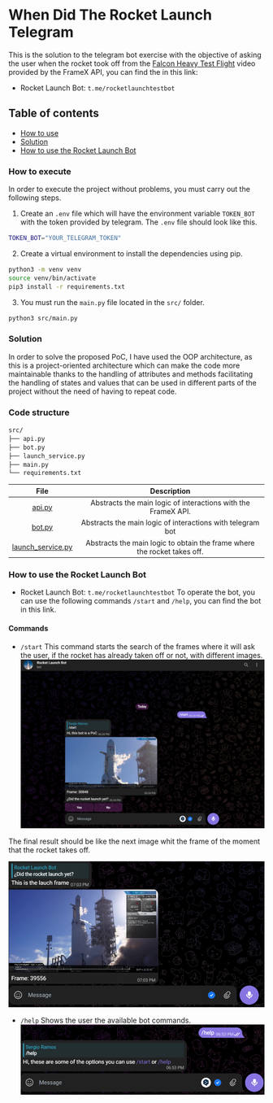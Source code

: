 # When Did The Rocket Launch Telegram

This is the solution to the telegram bot exercise with the objective of asking the user when the rocket took off from the [Falcon Heavy Test Flight](https://www.youtube.com/watch?v=1wbSwFU6tY1c) video provided by the FrameX API, you can find the in this link:

- Rocket Launch Bot: `t.me/rocketlaunchtestbot`

## Table of contents
- [How to use](#how-to-use)
- [Solution](#solution)
- [How to use the Rocket Launch Bot](#how-to-use-the-rocket-launch-bot)

### How to execute

In order to execute the project without problems, you must carry out the following steps.

1. Create an `.env` file which will have the environment variable `TOKEN_BOT` with the token provided by telegram. The `.env` file should look like this.

```bash
TOKEN_BOT="YOUR_TELEGRAM_TOKEN"
```

2. Create a virtual environment to install the dependencies using pip.

```bash
python3 -m venv venv
source venv/bin/activate
pip3 install -r requirements.txt
```

3. You must run the `main.py` file located in the `src/` folder.

```bash
python3 src/main.py
```

### Solution

In order to solve the proposed PoC, I have used the OOP architecture, as this is a project-oriented architecture which can make the code more maintainable thanks to the handling of attributes and methods facilitating the handling of states and values that can be used in different parts of the project without the need of having to repeat code.

### Code structure

```bash
src/
├── api.py
├── bot.py
├── launch_service.py
├── main.py
└── requirements.txt
```

| File                 | Description                               |
| :-------------------: | :-----------------------------------------:|
| [api.py](src/api.py) | Abstracts the main logic of interactions with the FrameX API. |
| [bot.py](src/bot.py) | Abstracts the main logic of interactions with telegram bot |
| [launch_service.py](src/launch_service.py) | Abstracts the main logic to obtain the frame where the rocket takes off. |

### How to use the Rocket Launch Bot
- Rocket Launch Bot: `t.me/rocketlaunchtestbot`
To operate the bot, you can use the following commands `/start` and `/help`, you can find the bot in this link.

#### Commands
- `/start`
This command starts the search of the frames where it will ask the user, if the rocket has already taken off or not, with different images.
![screen_strart](screenshots/screen_start.png)

The final result should be like the next image whit the frame of the moment that the rocket takes off.

![screen_strart_end](screenshots/screen_start_end.png)

- `/help`
Shows the user the available bot commands.
![screen_help](screenshots/screen_help.png)
